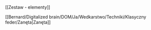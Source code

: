 [[Zestaw - elementy]]

[[Bernard/Digitalized brain/DOM/Ja/Wedkarstwo/Techniki/Klasyczny feder/Zanęta|Zanęta]]